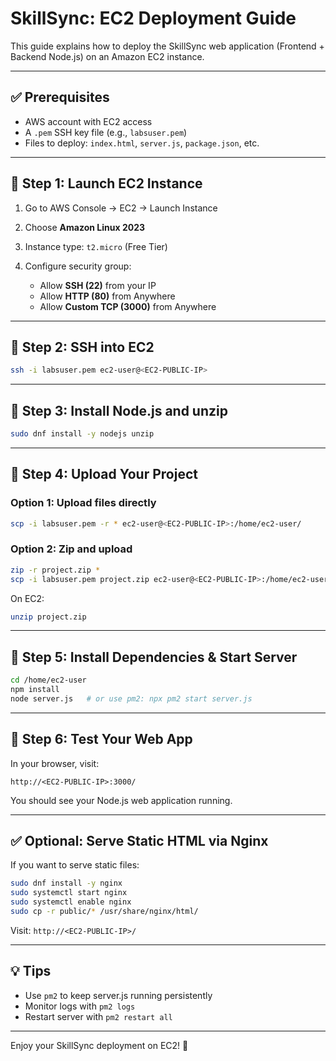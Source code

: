 # SkillSync: EC2 Deployment Guide

This guide explains how to deploy the SkillSync web application (Frontend + Backend Node.js) on an Amazon EC2 instance.

---

## ✅ Prerequisites

* AWS account with EC2 access
* A `.pem` SSH key file (e.g., `labsuser.pem`)
* Files to deploy: `index.html`, `server.js`, `package.json`, etc.

---

## 🔹 Step 1: Launch EC2 Instance

1. Go to AWS Console → EC2 → Launch Instance
2. Choose **Amazon Linux 2023**
3. Instance type: `t2.micro` (Free Tier)
4. Configure security group:

   * Allow **SSH (22)** from your IP
   * Allow **HTTP (80)** from Anywhere
   * Allow **Custom TCP (3000)** from Anywhere

---

## 🔹 Step 2: SSH into EC2

```bash
ssh -i labsuser.pem ec2-user@<EC2-PUBLIC-IP>
```

---

## 🔹 Step 3: Install Node.js and unzip

```bash
sudo dnf install -y nodejs unzip
```

---

## 🔹 Step 4: Upload Your Project

### Option 1: Upload files directly

```bash
scp -i labsuser.pem -r * ec2-user@<EC2-PUBLIC-IP>:/home/ec2-user/
```

### Option 2: Zip and upload

```bash
zip -r project.zip *
scp -i labsuser.pem project.zip ec2-user@<EC2-PUBLIC-IP>:/home/ec2-user/
```

On EC2:

```bash
unzip project.zip
```

---

## 🔹 Step 5: Install Dependencies & Start Server

```bash
cd /home/ec2-user
npm install
node server.js   # or use pm2: npx pm2 start server.js
```

---

## 🔹 Step 6: Test Your Web App

In your browser, visit:

```
http://<EC2-PUBLIC-IP>:3000/
```

You should see your Node.js web application running.

---

## ✅ Optional: Serve Static HTML via Nginx

If you want to serve static files:

```bash
sudo dnf install -y nginx
sudo systemctl start nginx
sudo systemctl enable nginx
sudo cp -r public/* /usr/share/nginx/html/
```

Visit: `http://<EC2-PUBLIC-IP>/`

---

## 💡 Tips

* Use `pm2` to keep server.js running persistently
* Monitor logs with `pm2 logs`
* Restart server with `pm2 restart all`

---

Enjoy your SkillSync deployment on EC2! 🚀
